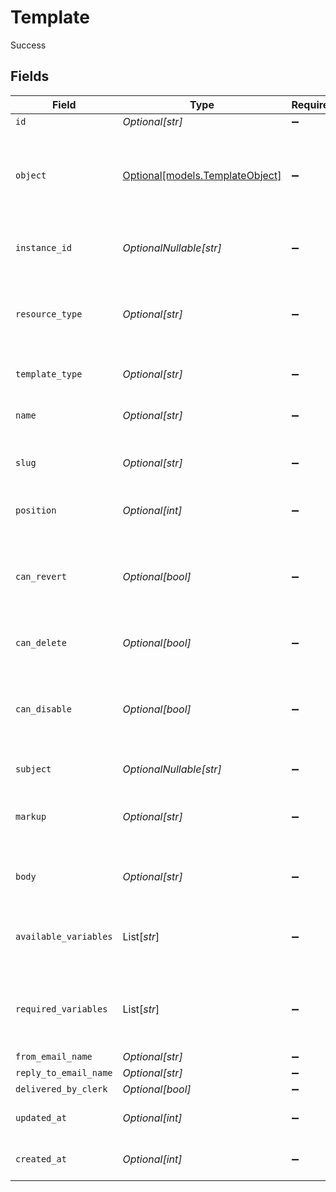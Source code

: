 # Template

Success


## Fields

| Field                                                                                  | Type                                                                                   | Required                                                                               | Description                                                                            | Example                                                                                |
| -------------------------------------------------------------------------------------- | -------------------------------------------------------------------------------------- | -------------------------------------------------------------------------------------- | -------------------------------------------------------------------------------------- | -------------------------------------------------------------------------------------- |
| `id`                                                                                   | *Optional[str]*                                                                        | :heavy_minus_sign:                                                                     | N/A                                                                                    | temp_12345                                                                             |
| `object`                                                                               | [Optional[models.TemplateObject]](../models/templateobject.md)                         | :heavy_minus_sign:                                                                     | String representing the object's type. Objects of the same type share the same value.<br/> | template                                                                               |
| `instance_id`                                                                          | *OptionalNullable[str]*                                                                | :heavy_minus_sign:                                                                     | the id of the instance the template belongs to                                         | inst_67890                                                                             |
| `resource_type`                                                                        | *Optional[str]*                                                                        | :heavy_minus_sign:                                                                     | whether this is a system (default) or user overridden) template                        | system                                                                                 |
| `template_type`                                                                        | *Optional[str]*                                                                        | :heavy_minus_sign:                                                                     | whether this is an email or SMS template                                               | email                                                                                  |
| `name`                                                                                 | *Optional[str]*                                                                        | :heavy_minus_sign:                                                                     | user-friendly name of the template                                                     | Welcome Email                                                                          |
| `slug`                                                                                 | *Optional[str]*                                                                        | :heavy_minus_sign:                                                                     | machine-friendly name of the template                                                  | welcome_email                                                                          |
| `position`                                                                             | *Optional[int]*                                                                        | :heavy_minus_sign:                                                                     | position with the listing of templates                                                 | 1                                                                                      |
| `can_revert`                                                                           | *Optional[bool]*                                                                       | :heavy_minus_sign:                                                                     | whether this template can be reverted to the corresponding system default              | false                                                                                  |
| `can_delete`                                                                           | *Optional[bool]*                                                                       | :heavy_minus_sign:                                                                     | whether this template can be deleted                                                   | true                                                                                   |
| `can_disable`                                                                          | *Optional[bool]*                                                                       | :heavy_minus_sign:                                                                     | whether this template can be disabled, true only for notification SMS templates        | false                                                                                  |
| `subject`                                                                              | *OptionalNullable[str]*                                                                | :heavy_minus_sign:                                                                     | email subject                                                                          | Welcome to our service!                                                                |
| `markup`                                                                               | *Optional[str]*                                                                        | :heavy_minus_sign:                                                                     | the editor markup used to generate the body of the template                            | <p>Hello, {{ user.name }}</p>                                                          |
| `body`                                                                                 | *Optional[str]*                                                                        | :heavy_minus_sign:                                                                     | the template body before variable interpolation                                        | You are now signed up. Welcome!                                                        |
| `available_variables`                                                                  | List[*str*]                                                                            | :heavy_minus_sign:                                                                     | list of variables that are available for use in the template body                      | [<br/>"user.name",<br/>"user.email"<br/>]                                              |
| `required_variables`                                                                   | List[*str*]                                                                            | :heavy_minus_sign:                                                                     | list of variables that must be contained in the template body                          | [<br/>"user.name"<br/>]                                                                |
| `from_email_name`                                                                      | *Optional[str]*                                                                        | :heavy_minus_sign:                                                                     | N/A                                                                                    | Clerk Support                                                                          |
| `reply_to_email_name`                                                                  | *Optional[str]*                                                                        | :heavy_minus_sign:                                                                     | N/A                                                                                    | support@clerk.com                                                                      |
| `delivered_by_clerk`                                                                   | *Optional[bool]*                                                                       | :heavy_minus_sign:                                                                     | N/A                                                                                    | true                                                                                   |
| `updated_at`                                                                           | *Optional[int]*                                                                        | :heavy_minus_sign:                                                                     | Unix timestamp of last update.<br/>                                                    | 1610000000                                                                             |
| `created_at`                                                                           | *Optional[int]*                                                                        | :heavy_minus_sign:                                                                     | Unix timestamp of creation.<br/>                                                       | 1600000000                                                                             |